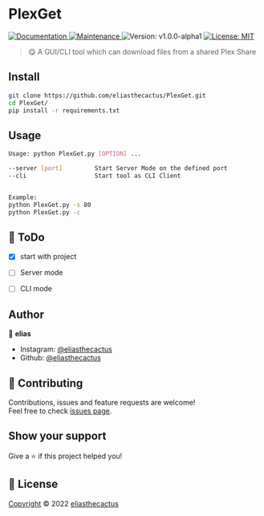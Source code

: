 
<h1 align="left">PlexGet</h1>
<p>
  <a href="https://github.com/eliasthecactus/PlexGet#readme" target="_blank">
    <img alt="Documentation" src="https://img.shields.io/badge/documentation-yes-brightgreen.svg" />
  </a>
  <a href="https://github.com/eliasthecactus/PlexGet/graphs/commit-activity" target="_blank">
    <img alt="Maintenance" src="https://img.shields.io/badge/Maintained%3F-yes-green.svg" />
  </a>
  <img alt="Version: v1.0.0-alpha1" src="https://img.shields.io/badge/version-v1.0.0--alpha1-blue" />
  <a href="https://github.com/eliasthecactus/PlexGet/blob/master/LICENSE" target="_blank">
    <img alt="License: MIT" src="https://img.shields.io/github/license/eliasthecactus/PlexGet" />
  </a>
</p>

> 😋 A GUI/CLI tool which can download files from a shared Plex Share

## Install
```sh
git clone https://github.com/eliasthecactus/PlexGet.git
cd PlexGet/
pip install -r requirements.txt
```

## Usage
```sh
Usage: python PlexGet.py [OPTION] ...

--server [port]         Start Server Mode on the defined port
--cli                   Start tool as CLI Client


Example:
python PlexGet.py -s 80
python PlexGet.py -c
```


## 📃 ToDo
- [x] start with project
- [ ] Server mode
- [ ] CLI mode


## Author
👤 **elias**
* Instagram: [@eliasthecactus](https://instagram.com/eliasthecactus)
* Github: [@eliasthecactus](https://github.com/eliasthecactus)


## 🤝 Contributing
Contributions, issues and feature requests are welcome!<br />Feel free to check [issues page](https://github.com/eliasthecactus/PlexGet/issues).


## Show your support
Give a ⭐️ if this project helped you!


## 📝 License
[Copyright](https://github.com/eliasthecactus/PlexGet/blob/master/LICENSE) © 2022 [eliasthecactus](https://github.com/eliasthecactus)